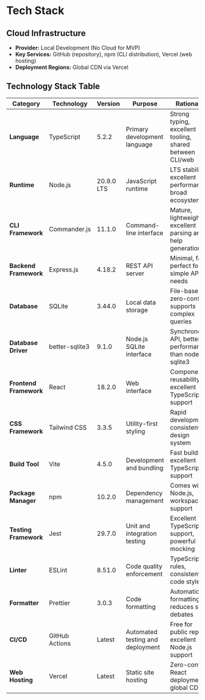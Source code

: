 # Tech Stack

## Cloud Infrastructure

- **Provider:** Local Development (No Cloud for MVP)
- **Key Services:** GitHub (repository), npm (CLI distribution), Vercel (web hosting)
- **Deployment Regions:** Global CDN via Vercel

## Technology Stack Table

| Category | Technology | Version | Purpose | Rationale |
|----------|------------|---------|---------|-----------|
| **Language** | TypeScript | 5.2.2 | Primary development language | Strong typing, excellent tooling, shared between CLI/web |
| **Runtime** | Node.js | 20.9.0 LTS | JavaScript runtime | LTS stability, excellent performance, broad ecosystem |
| **CLI Framework** | Commander.js | 11.1.0 | Command-line interface | Mature, lightweight, excellent parsing and help generation |
| **Backend Framework** | Express.js | 4.18.2 | REST API server | Minimal, fast, perfect for simple API needs |
| **Database** | SQLite | 3.44.0 | Local data storage | File-based, zero-config, supports complex queries |
| **Database Driver** | better-sqlite3 | 9.1.0 | Node.js SQLite interface | Synchronous API, better performance than node-sqlite3 |
| **Frontend Framework** | React | 18.2.0 | Web interface | Component reusability, excellent TypeScript support |
| **CSS Framework** | Tailwind CSS | 3.3.5 | Utility-first styling | Rapid development, consistent design system |
| **Build Tool** | Vite | 4.5.0 | Development and bundling | Fast builds, excellent TypeScript support |
| **Package Manager** | npm | 10.2.0 | Dependency management | Comes with Node.js, workspace support |
| **Testing Framework** | Jest | 29.7.0 | Unit and integration testing | Excellent TypeScript support, powerful mocking |
| **Linter** | ESLint | 8.51.0 | Code quality enforcement | TypeScript rules, consistent code style |
| **Formatter** | Prettier | 3.0.3 | Code formatting | Automatic formatting, reduces style debates |
| **CI/CD** | GitHub Actions | Latest | Automated testing and deployment | Free for public repos, excellent Node.js support |
| **Web Hosting** | Vercel | Latest | Static site hosting | Zero-config React deployment, global CDN |
